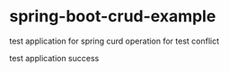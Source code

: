 # spring-boot-crud-example

test application for spring curd operation for test conflict

test application success
